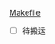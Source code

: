 [Makefile](https://app.yinxiang.com/shard/s45/nl/27030704/4420f253-6f32-4466-b02b-c7b96003095a)

- [ ] 待搬运